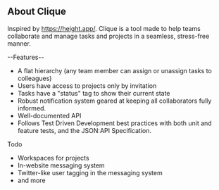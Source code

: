 

## About Clique

Inspired by https://height.app/. Clique is a tool made to help teams collaborate and manage tasks and projects in a seamless, stress-free manner.

--Features--

- A flat hierarchy (any team member can assign or unassign tasks to colleagues)
- Users have access to projects only by invitation
- Tasks have a "status" tag to show their current state
- Robust notification system geared at keeping all collaborators fully informed.
- Well-documented API
- Follows Test Driven Development best practices with both unit and feature tests, and the JSON:API Specification.

Todo

- Workspaces for projects
- In-website messaging system
- Twitter-like user tagging in the messaging system
- and more

